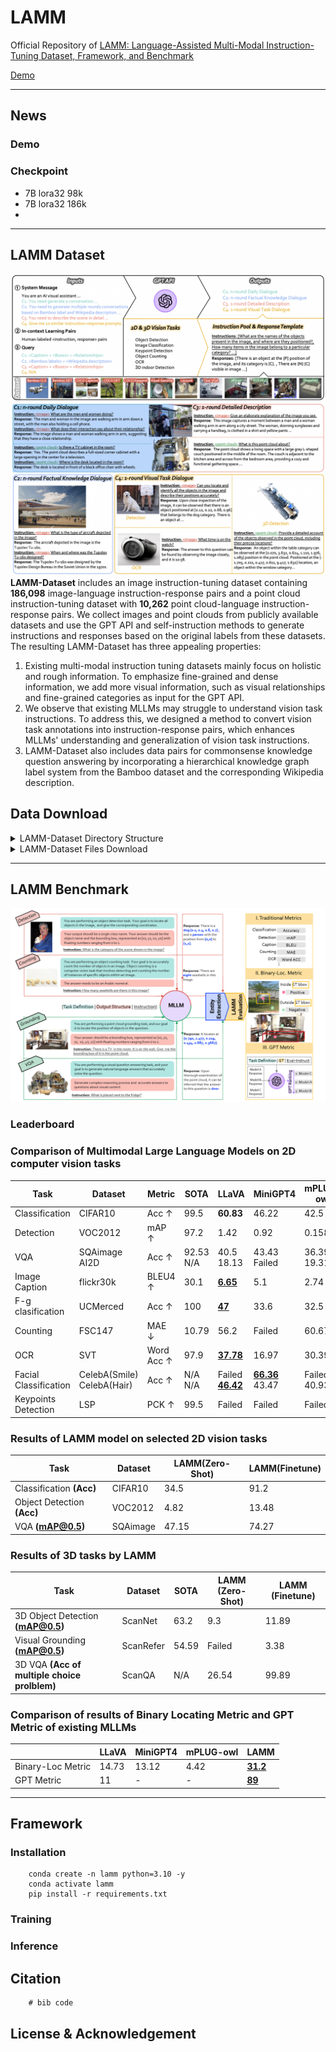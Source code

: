 # LAMM

Official Repository of [LAMM: Language-Assisted Multi-Modal Instruction-Tuning Dataset, Framework, and Benchmark]()

[Demo](https://huggingface.co/spaces/openlamm/LAMM)

---
## News


### Demo


### Checkpoint

- 7B lora32 98k
- 7B lora32 186k
- 

---

## LAMM Dataset 
![LAMM-Dataset](./images/LAMM-Dataset.png)
**LAMM-Dataset** includes an image instruction-tuning dataset containing **186,098** image-language instruction-response pairs and a point cloud instruction-tuning dataset with **10,262** point cloud-language instruction-response pairs. We collect images and point clouds from publicly available datasets and use the GPT API and self-instruction methods to generate instructions and responses based on the original labels from these datasets. The resulting LAMM-Dataset has three appealing properties: 
1) Existing multi-modal instruction tuning datasets mainly focus on holistic and rough information. To emphasize fine-grained and dense information, we add more visual information, such as visual relationships and fine-grained categories as input for the GPT API. 
2) We observe that existing MLLMs may struggle to understand vision task instructions. To address this, we designed a method to convert vision task annotations into instruction-response pairs, which enhances MLLMs' understanding and generalization of vision task instructions. 
3) LAMM-Dataset also includes data pairs for commonsense knowledge question answering by incorporating a hierarchical knowledge graph label system from the Bamboo dataset and the corresponding Wikipedia description.

## Data Download
<details><summary> LAMM-Dataset Directory Structure  </summary>
<p>

    ├── 2D_Instruct  
    │   ├── bamboo_images.zip  
    │   ├── coco_images.zip  
    │   ├── locount_images.zip  
    │   ├── textvqa_images.zip  
    │   ├── meta_file  
    │   │   ├── daily_dialogue_49k.json  
    │   │   ├── detailed_description_49k.json  
    │   │   ├── factual_knowledge_dialogue_42k.json  
    │   │   ├── LAMM_instruct_140k.json  
    │   │   ├── LAMM_instruct_186k.json  
    │   │   ├── LAMM_instruct_98k.json  
    │   │   └── vision_task_dialogue_46k.json  
        ├── 2D_Benchmark  
    │   ├── ai2d_images.zip  
    │   ├── celeba_images.zip  
    │   ├── cifar10_images.zip  
    │   ├── flickr30k_images.zip  
    │   ├── fsc147_images.zip  
    │   ├── lsp_images.zip  
    │   ├── sqaimage_images.zip  
    │   ├── svt_images.zip  
    │   ├── ucmerced_images.zip  
    │   ├── voc2012_images.zip  
    │   ├── meta_file  
    │   │   ├── Caption_flickr30k.json  
    │   │   ├── Classification_CIFAR10.json  
    │   │   ├── Counting_FSC147.json  
    │   │   ├── Detection_VOC2012.json  
    │   │   ├── Facial_Classification_CelebA(Hair).json  
    │   │   ├── Facial_Classification_CelebA(Smile).json  
    │   │   ├── Fine-grained_Classification_UCMerced.json  
    │   │   ├── Keypoints_Dectection_LSP.json  
    │   │   ├── Locating_FSC147.json  
    │   │   ├── Locating_LSP.json  
    │   │   ├── Locating_VOC2012.json  
    │   │   ├── OCR_SVT.json  
    │   │   ├── VQA_AI2D.json  
    │   │   └── VQA_SQAimage.json  
    ├── 3D_Instruct  
    │   ├── 3rscan_pcls.zip  
    │   ├── shapenet_pcls.zip  
    │   ├── meta_file  
    │   │   └── LAMM_3dinstruct_10k.json  
    └── 3D_Benchmark  
        ├── scannet_pcls.zip  
        ├── meta_file  
        │   ├── Detection_ScanNet.json  
        │   ├── VG_ScanRefer.json  
        │   └── VQA_ScanQA_multiplechoice.json   
</p>
</details>

<details><summary> LAMM-Dataset Files Download  </summary>
<p>

***
- ### 2D_Instruct data  

    |  Data file name  | size  |  
    |  ----  | ----  |  
    | [daily_dialogue_49k.json](https://huggingface.co/datasets/caojianjian/LAMM/blob/main/2D_Instruct/meta_file/daily_dialogue_49k.json)  | 107M | 
    | [detailed_description_49k.json](https://huggingface.co/datasets/caojianjian/LAMM/blob/main/2D_Instruct/meta_file/detailed_description_49k.json)  | 63M |
    | [factual_knowledge_dialogue_42k.json](https://huggingface.co/datasets/caojianjian/LAMM/blob/main/2D_Instruct/meta_file/factual_knowledge_dialogue_42k.json) | 80M |
    | [vision_task_dialogue_46k.json](https://huggingface.co/datasets/caojianjian/LAMM/blob/main/2D_Instruct/meta_file/vision_task_dialogue_46k.json) | 62M |
    | [LAMM_instruct_98k.json](https://huggingface.co/datasets/caojianjian/LAMM/blob/main/2D_Instruct/meta_file/LAMM_2dinstruct_98k.json) | 170M |
    | [LAMM_instruct_140k.json](https://huggingface.co/datasets/caojianjian/LAMM/blob/main/2D_Instruct/meta_file/LAMM_2dinstruct_140k.json) | 249M |
    | [LAMM_instruct_186k.json](https://huggingface.co/datasets/caojianjian/LAMM/blob/main/2D_Instruct/meta_file/LAMM_2dinstruct_186k.json) | 311M |
    
    |  Image data  | size  |  
    |  ----  | ----  |  
    |  bamboo_images.zip  | 7.5G  |  
    |  coco_images.zip  | 8.5G  |  
    |  locount_images.zip  | 3.0G  |  
    |  textvqa_images.zip | 2.4G  |  
***
- ### 2D_Benchmark data  

    |  Data file name  | size  |  
    |  ----  | ----  |
    | [Caption_flickr30k.json](https://huggingface.co/datasets/caojianjian/LAMM/blob/main/2D_Benchmark/meta_file/Caption_flickr30k.json)  | 598K |
    | [Classification_CIFAR10.json](https://huggingface.co/datasets/caojianjian/LAMM/blob/main/2D_Benchmark/meta_file/Classification_CIFAR10.json)  | 2.6M |
    | [Counting_FSC147.json](https://huggingface.co/datasets/caojianjian/LAMM/blob/main/2D_Benchmark/meta_file/Counting_FSC147.json) | 7.3M |
    | [Detection_VOC2012.json](https://huggingface.co/datasets/caojianjian/LAMM/blob/main/2D_Benchmark/meta_file/Detection_VOC2012.json) | 6.4M |
    | [Facial_Classification_CelebA(Hair).json](https://huggingface.co/datasets/caojianjian/LAMM/blob/main/2D_Benchmark/meta_file/Facial_Classification_CelebA(Hair).json) | 2.4M |
    | [Facial_Classification_CelebA(Smile).json](https://huggingface.co/datasets/caojianjian/LAMM/blob/main/2D_Benchmark/meta_file/Facial_Classification_CelebA(Smile).json) | 3.7M |
    | [Fine-grained_Classification_UCMerced.json](https://huggingface.co/datasets/caojianjian/LAMM/blob/main/2D_Benchmark/meta_file/Fine-grained_Classification_UCMerced.json) | 676K |
    | [Keypoints_Dectection_LSP.json](https://huggingface.co/datasets/caojianjian/LAMM/blob/main/2D_Benchmark/meta_file/Keypoints_Dectection_LSP.json) | 3.9M |
    | [Locating_FSC147.json](https://huggingface.co/datasets/caojianjian/LAMM/blob/main/2D_Benchmark/meta_file/Locating_FSC147.json) | 7.5M |
    | [Locating_LSP.json](https://huggingface.co/datasets/caojianjian/LAMM/blob/main/2D_Benchmark/meta_file/Locating_LSP.json) | 3.9M |
    | [Locating_VOC2012.json](https://huggingface.co/datasets/caojianjian/LAMM/blob/main/2D_Benchmark/meta_file/Locating_VOC2012.json) | 6.0M |
    | [OCR_SVT.json](https://huggingface.co/datasets/caojianjian/LAMM/blob/main/2D_Benchmark/meta_file/OCR_SVT.json) | 68K |
    | [VQA_AI2D.json](https://huggingface.co/datasets/caojianjian/LAMM/blob/main/2D_Benchmark/meta_file/VQA_AI2D.json) | 2.1M |
    | [VQA_SQAimage.json](https://huggingface.co/datasets/caojianjian/LAMM/blob/main/2D_Benchmark/meta_file/VQA_SQAimage.json) | 3.6M |

    |  Image data  | size  |  
    |  ----  | ----  |  
    |  ai2d_images.zip  | 559M  |  
    |  celeba_images.zip  |  566M |  
    |  cifar10_images.zip  | 8.9M  |  
    |  flickr30k_images.zip  | 134M  |  
    | fsc147_images.zip   |  44M |  
    |  lsp_images.zip  |  9.9M |  
    |  sqaimage_images.zip  | 127M  |  
    |  svt_images.zip  | 82M  |  
    |  ucmerced_images.zip  | 317M  |  
    |  voc2012_images.zip  | 196M  |  


***
- ### 3D_Instruct data  
    |  Data file name  | size  |
    |  ----  | ----  |
    |  [LAMM_3dinstruct_10k.json](https://huggingface.co/datasets/caojianjian/LAMM/blob/main/3D_Instruct/meta_file/LAMM_3dinstruct_10k.json)  | 19M  |


    |  Image data  | size  |
    |  ----  | ----  |  
    |  3rscan_pcls.zip  | 720M  |   
    |  shapenet_pcls.zip  | 209M  | 
***
- ### 3D_Benchmark data  
    |  Data file name  | size  |
    |  ----  | ----  |   
    |  [Detection_ScanNet.json](https://huggingface.co/datasets/caojianjian/LAMM/blob/main/3D_Benchmark/meta_file/Detection_ScanNet.json)  | 1.7M  |
    |  [VG_ScanRefer.json](https://huggingface.co/datasets/caojianjian/LAMM/blob/main/3D_Benchmark/meta_file/VG_ScanRefer.json)  | 3.7M  |
    |  [VQA_ScanQA_multiplechoice.json](https://huggingface.co/datasets/caojianjian/LAMM/blob/main/3D_Benchmark/meta_file/VQA_ScanQA_multiplechoice.json)  | 859K  |

    |  Image data  | size  |
    |  ----  | ----  |  
    |  scannet_pcls.zip  | 246M  |  
***
</p>
</details>

---

## LAMM Benchmark
![](./images/LAMM-benchmark.png)
### Leaderboard

### Comparison of Multimodal Large Language Models on 2D computer vision tasks

| Task                  | Dataset                         | Metric     | SOTA           | LLaVA                        | MiniGPT4                    | mPLUG-owl         | LAMM                                  |
| --------------------- | ------------------------------- | ---------- | -------------- | ---------------------------- | --------------------------- | ----------------- | ------------------------------------- |
| Classification        | CIFAR10                         | Acc ↑      | 99.5           | **60.83**                    | 46.22                       | 42.5              | 34.5                                  |
| Detection             | VOC2012                         | mAP ↑      | 97.2           | 1.42                         | 0.92                        | 0.158             | **<u>4.82</u>**                       |
| VQA                   | SQAimage<br />AI2D              | Acc ↑      | 92.53<br />N/A | 40.5<br />18.13              | 43.43<br />Failed           | 36.39<br />19.31  | **<u>47.15</u>**<br />**<u>19.5</u>** |
| Image Caption         | flickr30k                       | BLEU4 ↑    | 30.1           | **<u>6.65</u>**              | 5.1                         | 2.74              | 0.70                                  |
| F-g clasification     | UCMerced                        | Acc ↑      | 100            | **<u>47</u>**                | 33.6                        | 32.5              | 13                                    |
| Counting              | FSC147                          | MAE ↓      | 10.79          | 56.2                         | Failed                      | 60.67             | **<u>53.97</u>**                      |
| OCR                   | SVT                             | Word Acc ↑ | 97.9           | **<u>37.78</u>**             | 16.97                       | 30.39             | 4.2                                   |
| Facial Classification | CelebA(Smile)<br />CelebA(Hair) | Acc ↑      | N/A<br />N/A   | Failed<br />**<u>46.42</u>** | **<u>66.36</u>**<br />43.47 | Failed<br />40.93 | 51.3<br />30.48                       |
| Keypoints Detection   | LSP                             | PCK ↑      | 99.5           | Failed                       | Failed                      | Failed            | Failed                                |

### Results of LAMM model on selected 2D vision tasks

| Task                       | Dataset  | LAMM(Zero-Shot) | LAMM(Finetune) |
| -------------------------- | -------- | --------------- | -------------- |
| Classification **(Acc)**   | CIFAR10  | 34.5            | 91.2           |
| Object Detection **(Acc)** | VOC2012  | 4.82            | 13.48          |
| VQA **(mAP@0.5)**          | SQAimage | 47.15           | 74.27          |

### Results of 3D tasks by LAMM

| Task                                         | Dataset   | SOTA  | LAMM (Zero-Shot) | LAMM (Finetune) |
| -------------------------------------------- | --------- | ----- | ---------------- | --------------- |
| 3D Object Detection **(mAP@0.5)**            | ScanNet   | 63.2  | 9.3              | 11.89           |
| Visual Grounding **(mAP@0.5)**               | ScanRefer | 54.59 | Failed           | 3.38            |
| 3D VQA **(Acc of multiple choice prolblem)** | ScanQA    | N/A   | 26.54            | 99.89           |

### Comparison of results of Binary Locating Metric and GPT Metric of existing MLLMs

|                   | LLaVA | MiniGPT4 | mPLUG-owl | LAMM            |
| ----------------- | ----- | -------- | --------- | --------------- |
| Binary-Loc Metric | 14.73 | 13.12    | 4.42      | **<u>31.2</u>** |
| GPT Metric        | 11    | -        | -         | **<u>89</u>**   |

---

## Framework

### Installation
```
    conda create -n lamm python=3.10 -y
    conda activate lamm
    pip install -r requirements.txt
```


### Training


### Inference



## Citation
```
    # bib code
```

## License & Acknowledgement
